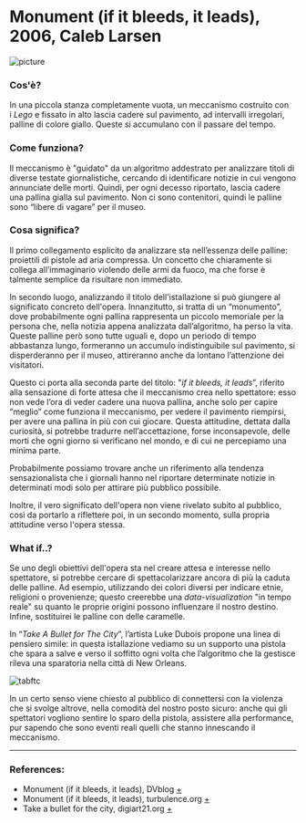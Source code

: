 # Monument (if it bleeds, it leads), 2006, Caleb Larsen

![picture](https://i0.wp.com/www.we-make-money-not-art.com/yyy/0jauneu.jpg?w=940)

### Cos'è?
In una piccola stanza completamente vuota, un meccanismo costruito con i *Lego* e fissato in alto lascia cadere sul pavimento, ad intervalli irregolari, palline di colore giallo. Queste si accumulano con il passare del tempo.

### Come funziona? 
Il meccanismo è "guidato" da un algoritmo addestrato per analizzare titoli di diverse testate giornalistiche, cercando di identificare notizie in cui vengono annunciate delle morti. Quindi, per ogni decesso riportato, lascia cadere una pallina gialla sul pavimento. 
Non ci sono contenitori, quindi le palline sono “libere di vagare” per il museo.

### Cosa significa?
Il primo collegamento esplicito da analizzare sta nell’essenza delle palline: proiettili di pistole ad aria compressa. Un concetto che chiaramente si collega all’immaginario violendo delle armi da fuoco, ma che forse è talmente semplice da risultare non immediato.

In secondo luogo, analizzando il titolo dell'istallazione si può giungere al significato concreto dell'opera. Innanzitutto, si tratta di un “monumento”, dove probabilmente ogni pallina rappresenta un piccolo memoriale per la persona che, nella notizia appena analizzata dall’algoritmo, ha perso la vita. Queste palline però sono tutte uguali e, dopo un periodo di tempo abbastanza lungo, formeranno un accumulo indistinguibile sul pavimento, si disperderanno per il museo, attireranno anche da lontano l’attenzione dei visitatori. 

Questo ci porta alla seconda parte del titolo: "*if it bleeds, it leads*”, riferito alla sensazione di forte attesa che il meccanismo crea nello spettatore: esso non vede l’ora di veder cadere una nuova pallina, anche solo per capire “meglio” come funziona il meccanismo, per vedere il pavimento riempirsi, per avere una pallina in più con cui giocare. Questa attitudine, dettata dalla curiosità, si potrebbe tradurre nell’accettazione, forse inconsapevole, delle morti che ogni giorno si verificano nel mondo, e di cui ne percepiamo una minima parte.

Probabilmente possiamo trovare anche un riferimento alla tendenza sensazionalista che i giornali hanno nel riportare determinate notizie in determinati modi solo per attirare più pubblico possibile. 

Inoltre, il vero significato dell'opera non viene rivelato subito al pubblico, così da portarlo a riflettere poi, in un secondo momento, sulla propria attitudine verso l'opera stessa.

### What if..?
Se uno degli obiettivi dell'opera sta nel creare attesa e interesse nello spettatore, si potrebbe cercare di spettacolarizzare ancora di più la caduta delle palline. Ad esempio, utilizzando dei colori diversi per indicare etnie, religioni o provenienze; questo creerebbe una *data-visualization* "in tempo reale" su quanto le proprie origini possono influenzare il nostro destino. Infine, sostituirei le palline con delle caramelle.

In “*Take A Bullet for The City*”, l’artista Luke Dubois propone una linea di pensiero simile: in questa istallazione vediamo su un supporto una pistola che spara a salve e verso il soffitto ogni volta che l’algoritmo che la gestisce rileva una sparatoria nella città di New Orleans.

![tabftc](https://user-images.githubusercontent.com/76455312/116615757-090e5c00-a93c-11eb-9587-c70e3c7f055e.jpeg)

In un certo senso viene chiesto al pubblico di connettersi con la violenza che si svolge altrove, nella comodità del nostro posto sicuro: anche qui gli spettatori vogliono sentire lo sparo della pistola, assistere alla performance, pur sapendo che sono eventi reali quelli che stanno innescando il meccanismo.

---

### References:
- Monument (if it bleeds, it leads), DVblog [+](http://dvblog.org/?p=228)
- Monument (if it bleeds, it leads), turbulence.org [+](http://www.turbulence.org/blog/archives/003016.html)
- Take a bullet for the city, digiart21.org [+](http://www.digiart21.org/art/take-a-bullet-for-the-city)

